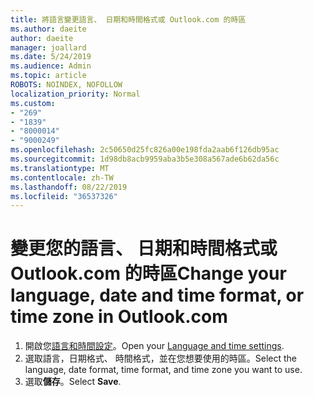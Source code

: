 ```yaml
---
title: 將語言變更語言、 日期和時間格式或 Outlook.com 的時區
ms.author: daeite
author: daeite
manager: joallard
ms.date: 5/24/2019
ms.audience: Admin
ms.topic: article
ROBOTS: NOINDEX, NOFOLLOW
localization_priority: Normal
ms.custom:
- "269"
- "1839"
- "8000014"
- "9000249"
ms.openlocfilehash: 2c50650d25fc826a00e198fda2aab6f126db95ac
ms.sourcegitcommit: 1d98db8acb9959aba3b5e308a567ade6b62da56c
ms.translationtype: MT
ms.contentlocale: zh-TW
ms.lasthandoff: 08/22/2019
ms.locfileid: "36537326"
---
```

# <a name="change-your-language-date-and-time-format-or-time-zone-in-outlookcom"></a><span data-ttu-id="731f7-102">變更您的語言、 日期和時間格式或 Outlook.com 的時區</span><span class="sxs-lookup"><span data-stu-id="731f7-102">Change your language, date and time format, or time zone in Outlook.com</span></span>

1. <span data-ttu-id="731f7-103">開啟您[語言和時間設定](https://go.microsoft.com/fwlink/?linkid=2085505)。</span><span class="sxs-lookup"><span data-stu-id="731f7-103">Open your [Language and time settings](https://go.microsoft.com/fwlink/?linkid=2085505).</span></span>
1. <span data-ttu-id="731f7-104">選取語言，日期格式、 時間格式，並在您想要使用的時區。</span><span class="sxs-lookup"><span data-stu-id="731f7-104">Select the language, date format, time format, and time zone you want to use.</span></span>
1. <span data-ttu-id="731f7-105">選取**儲存**。</span><span class="sxs-lookup"><span data-stu-id="731f7-105">Select **Save**.</span></span>